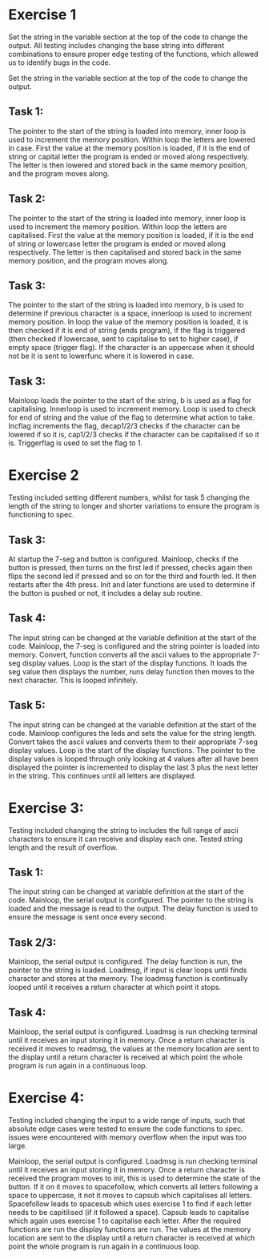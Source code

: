 # Exercise 1

Set the string in the variable section at the top of the code to change the output. All testing includes changing the base string into different combinations to ensure proper edge testing of the functions, which allowed us to identify bugs in the code. 

Set the string in the variable section at the top of the code to change the output.

## Task 1:

The pointer to the start of the string is loaded into memory, inner loop is used to increment the memory position. Within loop the letters are lowered in case. First the value at the memory position is loaded, if it is the end of string or capital letter the program is ended or moved along respectively. The letter is then lowered and stored back in the same memory position, and the program moves along.

## Task 2:

The pointer to the start of the string is loaded into memory, inner loop is used to increment the memory position. Within loop the letters are capitalised. First the value at the memory position is loaded, if it is the end of string or lowercase letter the program is ended or moved along respectively. The letter is then capitalised and stored back in the same memory position, and the program moves along.

## Task 3:

The pointer to the start of the string is loaded into memory, b is used to determine if previous character is a space, innerloop is used to increment memory position. In loop the value of the memory position is loaded, it is then checked if it is end of string (ends program), if the flag is triggered (then checked if lowercase, sent to capitalise to set to higher case), if empty space (trigger flag). If the character is an uppercase when it should not be it is sent to lowerfunc where it is lowered in case.

## Task 3:

Mainloop loads the pointer to the start of the string, b is used as a flag for capitalising. Innerloop is used to increment memory. Loop is used to check for end of string and the value of the flag to determine what action to take. Incflag increments the flag, decap1/2/3 checks if the character can be lowered if so it is, cap1/2/3 checks if the character can be capitalised if so it is. Triggerflag is used to set the flag to 1.


# Exercise 2

Testing included setting different numbers, whilst for task 5 changing the length of the string to longer and shorter variations to ensure the program is functioning to spec.

## Task 3:

At startup the 7-seg and button is configured. Mainloop, checks if the button is pressed, then turns on the first led if pressed, checks again then flips the second led if pressed and so on for the third and fourth led. It then restarts after the 4th press. Init and later functions are used to determine if the button is pushed or not, it includes a delay sub routine.

## Task 4:

The input string can be changed at the variable definition at the start of the code. Mainloop, the 7-seg is configured and the string pointer is loaded into memory. Convert, function converts all the ascii values to the appropriate 7-seg display values. Loop is the start of the display functions. It loads the seg value then displays the number, runs delay function then moves to the next character. This is looped infinitely.

## Task 5:

The input string can be changed at the variable definition at the start of the code. Mainloop configures the leds and sets the value for the string length. Convert takes the ascii values and converts them to their appropriate 7-seg display values. Loop is the start of the display functions. The pointer to the display values is looped through only looking at 4 values after all have been displayed the pointer is incremented to display the last 3 plus the next letter in the string. This continues until all letters are displayed.

# Exercise 3:

Testing included changing the string to includes the full range of ascii characters to ensure it can receive and display each one. Tested string length and the result of overflow.

## Task 1:

The input string can be changed at variable definition at the start of the code. Mainloop, the serial output is configured. The pointer to the string is loaded and the message is read to the output. The delay function is used to ensure the message is sent once every second. 

## Task 2/3:

Mainloop, the serial output is configured. The delay function is run, the pointer to the string is loaded. Loadmsg, if input is clear loops until finds character and stores at the memory. The loadmsg function is continually looped until it receives a return character at which point it stops.

## Task 4:

Mainloop, the serial output is configured. Loadmsg is run checking terminal until it receives an input storing it in memory. Once a return character is received it moves to readmsg, the values at the memory location are sent to the display until a return character is received at which point the whole program is run again in a continuous loop.

# Exercise 4:

Testing included changing the input to a wide range of inputs, such that absolute edge cases were tested to ensure the code functions to spec. issues were encountered with memory overflow when the input was too large.

Mainloop, the serial output is configured. Loadmsg is run checking terminal until it receives an input storing it in memory. Once a return character is received the program moves to init, this is used to determine the state of the button. If it on it moves to spacefollow, which converts all letters following a space to uppercase, it not it moves to capsub which capitalises all letters. Spacefollow leads to spacesub which uses exercise 1 to find if each letter needs to be capitilised (if it followed a space). Capsub leads to capitalise which again uses exercise 1 to capitalise each letter. After the required functions are run the display functions are run. The values at the memory location are sent to the display until a return character is received at which point the whole program is run again in a continuous loop.
